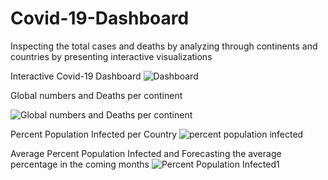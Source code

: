# Covid-19-Dashboard
Inspecting the total cases and deaths by analyzing through continents and countries by presenting interactive visualizations

Interactive Covid-19 Dashboard
![Dashboard](https://user-images.githubusercontent.com/79992803/147592691-b2d9b40c-3af3-4983-9209-a52d9879ea2f.png)


Global numbers and Deaths per continent

![Global numbers and Deaths per continent](https://user-images.githubusercontent.com/79992803/147592203-99a45f06-e1b7-425f-8705-dc677b1bd260.png)

Percent Population Infected per Country
![percent population infected](https://user-images.githubusercontent.com/79992803/147592311-406bb050-65ee-4055-8f99-40bc8009d70a.png)

Average Percent Population Infected and Forecasting the average percentage in the coming months
![Percent Population Infected1](https://user-images.githubusercontent.com/79992803/147592471-f3f87d03-b3ed-49ce-824d-dfb93a8272c2.png)



